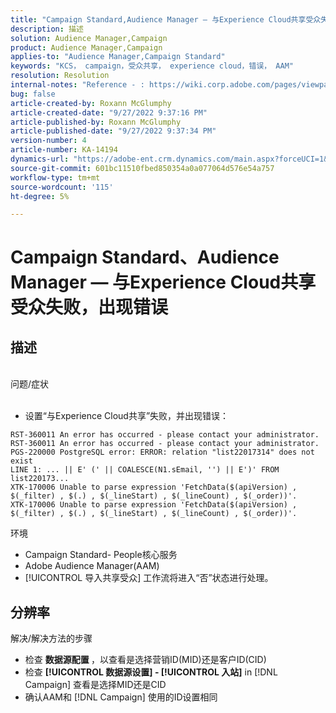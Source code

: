 ```yaml
---
title: "Campaign Standard,Audience Manager — 与Experience Cloud共享受众失败，出现错误"
description: 描述
solution: Audience Manager,Campaign
product: Audience Manager,Campaign
applies-to: "Audience Manager,Campaign Standard"
keywords: "KCS， campaign，受众共享， experience cloud，错误， AAM"
resolution: Resolution
internal-notes: "Reference - : https://wiki.corp.adobe.com/pages/viewpage.action?pageId=1061261145#space-menu-link-content  Resolved in - https://jira.corp.adobe.com/browse/CAMP-34744"
bug: false
article-created-by: Roxann McGlumphy
article-created-date: "9/27/2022 9:37:16 PM"
article-published-by: Roxann McGlumphy
article-published-date: "9/27/2022 9:37:34 PM"
version-number: 4
article-number: KA-14194
dynamics-url: "https://adobe-ent.crm.dynamics.com/main.aspx?forceUCI=1&pagetype=entityrecord&etn=knowledgearticle&id=ba916c8a-ac3e-ed11-9db1-00224808613b"
source-git-commit: 601bc11510fbed850354a0a077064d576e54a757
workflow-type: tm+mt
source-wordcount: '115'
ht-degree: 5%

---
```


# Campaign Standard、Audience Manager — 与Experience Cloud共享受众失败，出现错误

## 描述

<br>问题/症状<br><br>
- 设置“与Experience Cloud共享”失败，并出现错误：



```
RST-360011 An error has occurred - please contact your administrator.
RST-360011 An error has occurred - please contact your administrator.
PGS-220000 PostgreSQL error: ERROR: relation "list22017314" does not exist
LINE 1: ... || E' (' || COALESCE(N1.sEmail, '') || E')' FROM list220173...
XTK-170006 Unable to parse expression 'FetchData($(apiVersion) , $(_filter) , $(.) , $(_lineStart) , $(_lineCount) , $(_order))'.
XTK-170006 Unable to parse expression 'FetchData($(apiVersion) , $(_filter) , $(.) , $(_lineStart) , $(_lineCount) , $(_order))'.
```



环境
- Campaign Standard- People核心服务
- Adobe Audience Manager(AAM)
- [!UICONTROL 导入共享受众] 工作流将进入“否”状态进行处理。









## 分辨率

解决/解决方法的步骤
- 检查 <b>数据源配置 </b>，以查看是选择营销ID(MID)还是客户ID(CID)
- 检查 <b>[!UICONTROL 数据源设置] - [!UICONTROL 入站]</b> in [!DNL Campaign] 查看是选择MID还是CID
- 确认AAM和 [!DNL Campaign] 使用的ID设置相同

